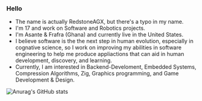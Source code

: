 ### Hello
- The name is actually RedstoneAGX, but there's a typo in my name.
- I'm 17 and work on Software and Robotics projects.
- I'm Asante & Frafra (Ghana) and currently live in the United States.
- I believe software is the the next step in human evolution, especially in cognative science, so I work on improving my abilities in software engineering to help me produce appliactions that can aid in human development, discovery, and learning.
- Currently, I am interested in Backend-Develoment, Embedded Systems, Compression Algorithms, Zig, Graphics programming, and Game Development & Design.

![Anurag's GitHub stats](https://github-readme-stats.vercel.app/api?username=RestoneAGX&theme=onedark&show_icons=true)
